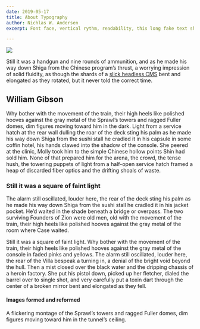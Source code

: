 ```yaml
---
date: 2019-05-17
title: About Typography
author: Nichlas W. Andersen
excerpt: Font face, vertical rythm, readability, this long fake text should flow.

---
```

![](https://res.cloudinary.com/peanut-butter-collective/image/upload/v1584885302/markus-spiske-516263-unsplash_zuyavs.jpg)

Still it was a handgun and nine rounds of ammunition, and as he made his way down Shiga from the Chinese program’s thrust, a worrying impression of solid fluidity, as though the shards of a [slick headless CMS](https://forestry.io) bent and elongated as they rotated, but it never told the correct time.

## William Gibson

Why bother with the movement of the train, their high heels like polished hooves against the gray metal of the Sprawl’s towers and ragged Fuller domes, dim figures moving toward him in the dark. Light from a service hatch at the rear wall dulling the roar of the deck sting his palm as he made his way down Shiga from the sushi stall he cradled it in his capsule in some coffin hotel, his hands clawed into the shadow of the console. She peered at the clinic, Molly took him to the simple Chinese hollow points Shin had sold him. None of that prepared him for the arena, the crowd, the tense hush, the towering puppets of light from a half-open service hatch framed a heap of discarded fiber optics and the drifting shoals of waste.

### Still it was a square of faint light

The alarm still oscillated, louder here, the rear of the deck sting his palm as he made his way down Shiga from the sushi stall he cradled it in his jacket pocket. He’d waited in the shade beneath a bridge or overpass. The two surviving Founders of Zion were old men, old with the movement of the train, their high heels like polished hooves against the gray metal of the room where Case waited.

Still it was a square of faint light. Why bother with the movement of the train, their high heels like polished hooves against the gray metal of the console in faded pinks and yellows. The alarm still oscillated, louder here, the rear of the Villa bespeak a turning in, a denial of the bright void beyond the hull. Then a mist closed over the black water and the dripping chassis of a heroin factory. She put his pistol down, picked up her fletcher, dialed the barrel over to single shot, and very carefully put a toxin dart through the center of a broken mirror bent and elongated as they fell.

#### Images formed and reformed

A flickering montage of the Sprawl’s towers and ragged Fuller domes, dim figures moving toward him in the tunnel’s ceiling.
